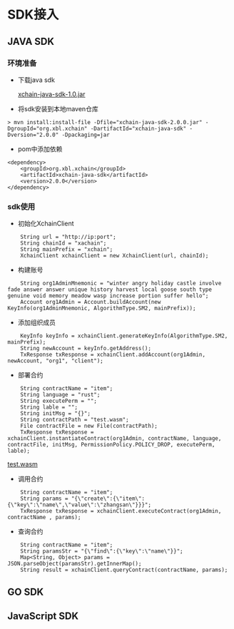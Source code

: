 # SDK接入

## JAVA SDK

### 环境准备
- 下载java sdk

  [xchain-java-sdk-1.0.jar](https://github.com/XAbaiyangdian/xchaindoc/raw/master/source/application/xchain-java-sdk-2.0.0.jar)

- 将sdk安装到本地maven仓库
```shell script
> mvn install:install-file -Dfile="xchain-java-sdk-2.0.0.jar" -DgroupId="org.xbl.xchain" -DartifactId="xchain-java-sdk" -Dversion="2.0.0" -Dpackaging=jar
```

- pom中添加依赖
```shell script
<dependency>
    <groupId>org.xbl.xchain</groupId>
    <artifactId>xchain-java-sdk</artifactId>
    <version>2.0.0</version>
</dependency>
```
### sdk使用
- 初始化XchainClient
```shell script
    String url = "http://ip:port";
    String chainId = "xachain";
    String mainPrefix = "xchain";
    XchainClient xchainClient = new XchainClient(url, chainId);
```

- 构建账号
```shell script
    String org1AdminMnemonic = "winter angry holiday castle involve fade answer answer unique history harvest local goose south type genuine void memory meadow wasp increase portion suffer hello";
    Account org1Admin = Account.buildAccount(new KeyInfo(org1AdminMnemonic, AlgorithmType.SM2, mainPrefix));
```

- 添加组织成员
```shell script
    KeyInfo keyInfo = xchainClient.generateKeyInfo(AlgorithmType.SM2, mainPrefix);
    String newAccount = keyInfo.getAddress();
    TxResponse txResponse = xchainClient.addAccount(org1Admin, newAccount, "org1", "client");
```

- 部署合约
```shell script
    String contractName = "item";
    String language = "rust";
    String executePerm = "";
    String lable = "";
    String initMsg = "{}";
    String contractPath = "test.wasm";
    File contractFile = new File(contractPath);
    TxResponse txResponse = xchainClient.instantiateContract(org1Admin, contractName, language, contractFile, initMsg, PermissionPolicy.POLICY_DROP, executePerm, lable);
```
   [test.wasm](https://github.com/XAbaiyangdian/xchaindoc/raw/master/source/application/contract/test.wasm)

- 调用合约
```shell script
    String contractName = "item";
    String params = "{\"create\":{\"item\":{\"key\":\"name\",\"value\":\"zhangsan\"}}}";
    TxResponse txResponse = xchainClient.executeContract(org1Admin, contractName , params);
```
- 查询合约
```shell script
    String contractName = "item";
    String paramsStr = "{\"find\":{\"key\":\"name\"}}";
    Map<String, Object> params = JSON.parseObject(paramsStr).getInnerMap();
    String result = xchainClient.queryContract(contractName, params);
```


## GO SDK

## JavaScript SDK